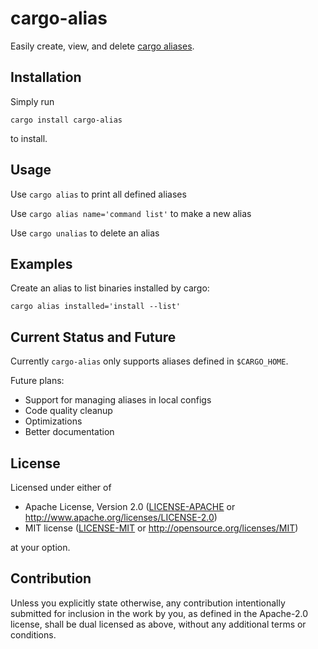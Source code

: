 # cargo-alias

Easily create, view, and delete [cargo aliases](https://doc.rust-lang.org/cargo/reference/config.html#alias).

## Installation

Simply run

```commandline
cargo install cargo-alias
```

to install.

## Usage

Use `cargo alias` to print all defined aliases

Use `cargo alias name='command list'` to make a new alias

Use `cargo unalias` to delete an alias

## Examples

Create an alias to list binaries installed by cargo:

```commandline
cargo alias installed='install --list'
```

## Current Status and Future

Currently `cargo-alias` only supports aliases defined in `$CARGO_HOME`.

Future plans:

- Support for managing aliases in local configs
- Code quality cleanup
- Optimizations
- Better documentation

## License

Licensed under either of

- Apache License, Version 2.0
   ([LICENSE-APACHE](LICENSE-APACHE) or <http://www.apache.org/licenses/LICENSE-2.0>)
- MIT license
   ([LICENSE-MIT](LICENSE-MIT) or <http://opensource.org/licenses/MIT>)

at your option.

## Contribution

Unless you explicitly state otherwise, any contribution intentionally submitted
for inclusion in the work by you, as defined in the Apache-2.0 license, shall be
dual licensed as above, without any additional terms or conditions.
